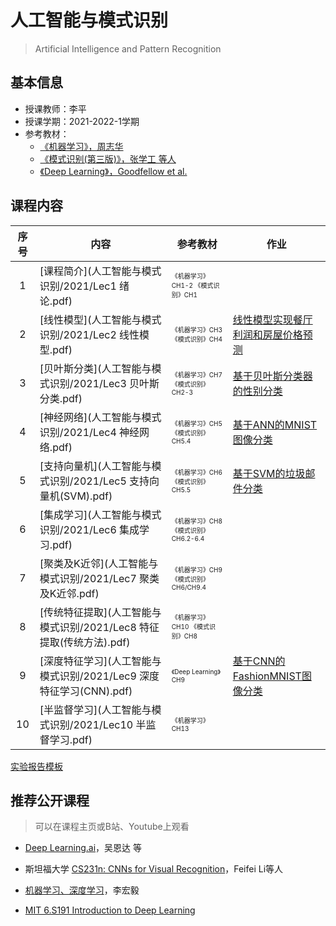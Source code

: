 



# 人工智能与模式识别

> Artificial Intelligence and Pattern Recognition


## 基本信息

- 授课教师：李平
- 授课学期：2021-2022-1学期
- 参考教材：
  - [《机器学习》，周志华](https://cs.nju.edu.cn/zhouzh/zhouzh.files/publication/MLbook2016.htm)
  - [《模式识别(第三版)》，张学工 等人 ]()
  - [《Deep Learning》，Goodfellow et al.](https://www.deeplearningbook.org/) 

## 课程内容



| 序号 | 内容                                                           | 参考教材                                                      |作业                               |
| :--: | -------------------------------------------------------------- | ----------------------------------------------------------- |---------------------------------- |
|  1   | [课程简介](人工智能与模式识别/2021/Lec1 绪论.pdf)                 |  <font size="1">《机器学习》CH1-2 《模式识别》CH1</font>      |                                   |
|  2   | [线性模型](人工智能与模式识别/2021/Lec2 线性模型.pdf)             |  <font size="1">《机器学习》CH3   《模式识别》CH4</font>      | [线性模型实现餐厅利润和房屋价格预测](人工智能与模式识别/2021/作业一要求.pdf) |
|  3   | [贝叶斯分类](人工智能与模式识别/2021/Lec3 贝叶斯分类.pdf)         |  <font size="1">《机器学习》CH7   《模式识别》CH2-3</font>    |   [基于贝叶斯分类器的性别分类](人工智能与模式识别/2021/作业二要求.pdf)      |
|  4   | [神经网络](人工智能与模式识别/2021/Lec4 神经网络.pdf)             |  <font size="1">《机器学习》CH5   《模式识别》CH5.4</font>    |   [基于ANN的MNIST图像分类](人工智能与模式识别/2021/作业三要求.pdf)         |
|  5   | [支持向量机](人工智能与模式识别/2021/Lec5 支持向量机(SVM).pdf)    |  <font size="1">《机器学习》CH6   《模式识别》CH5.5</font>    |    [基于SVM的垃圾邮件分类](人工智能与模式识别/2021/作业四要求.pdf)          |
|  6   | [集成学习](人工智能与模式识别/2021/Lec6 集成学习.pdf)             |  <font size="1">《机器学习》CH8   《模式识别》CH6.2-6.4</font>|                                   |
|  7   | [聚类及K近邻](人工智能与模式识别/2021/Lec7 聚类及K近邻.pdf)       |  <font size="1">《机器学习》CH9   《模式识别》CH6/CH9.4</font>|                                   |
|  8   | [传统特征提取](人工智能与模式识别/2021/Lec8 特征提取(传统方法).pdf)|  <font size="1">《机器学习》CH10   《模式识别》CH8</font>     |                                   |
|  9   | [深度特征学习](人工智能与模式识别/2021/Lec9 深度特征学习(CNN).pdf) |  <font size="1">《Deep Learning》CH9                        |  [基于CNN的FashionMNIST图像分类](人工智能与模式识别/2021/作业五要求.pdf)   |
|  10  | [半监督学习](人工智能与模式识别/2021/Lec10 半监督学习.pdf)         |  <font size="1">《机器学习》CH13</font>                      |                                   |

[实验报告模板](人工智能与模式识别/2021/实验报告模板.docx)

## 推荐公开课程

> 可以在课程主页或B站、Youtube上观看

- [Deep Learning.ai](https://www.bilibili.com/video/BV164411b7dx?from=search&seid=17385789640923028960)，吴恩达 等

- 斯坦福大学 [CS231n: CNNs for Visual Recognition](http://cs231n.stanford.edu/)，Feifei Li等人

- [机器学习、深度学习](https://speech.ee.ntu.edu.tw/~hylee/ml/2021-spring.html)，李宏毅

- [MIT 6.S191 Introduction to Deep Learning](http://introtodeeplearning.com/)

 

